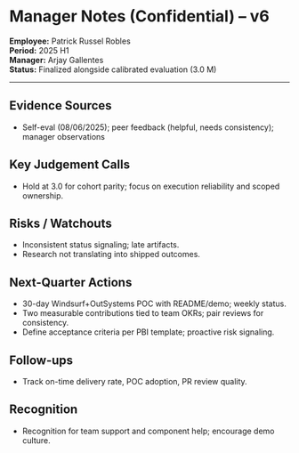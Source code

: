 # Manager Notes (Confidential) – v6

**Employee:** Patrick Russel Robles  
**Period:** 2025 H1  
**Manager:** Arjay Gallentes  
**Status:** Finalized alongside calibrated evaluation (3.0 M)

---

## Evidence Sources
- Self-eval (08/06/2025); peer feedback (helpful, needs consistency); manager observations

## Key Judgement Calls
- Hold at 3.0 for cohort parity; focus on execution reliability and scoped ownership.

## Risks / Watchouts
- Inconsistent status signaling; late artifacts.  
- Research not translating into shipped outcomes.

## Next-Quarter Actions
- 30-day Windsurf+OutSystems POC with README/demo; weekly status.  
- Two measurable contributions tied to team OKRs; pair reviews for consistency.  
- Define acceptance criteria per PBI template; proactive risk signaling.

## Follow-ups
- Track on-time delivery rate, POC adoption, PR review quality.

## Recognition
- Recognition for team support and component help; encourage demo culture.
